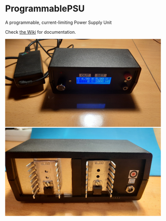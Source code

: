 # ProgrammablePSU
A programmable, current-limiting Power Supply Unit

Check <a href="https://github.com/AV-Martinez/PicoScope/wiki/Home">the Wiki</a> for documentation.

<img src="https://github.com/AV-Martinez/ProgrammablePSU/blob/main/Images/Final%20-%20Working.jpg">

<img src="https://github.com/AV-Martinez/ProgrammablePSU/blob/main/Images/Final%20-%20Back.jpg">
